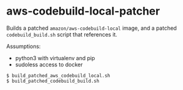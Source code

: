 # aws-codebuild-local-patcher

Builds a patched `amazon/aws-codebuild-local` image, and a patched
`codebuild_build.sh` script that references it.

Assumptions:
* python3 with virtualenv and pip
* sudoless access to docker


```
$ build_patched_aws_codebuild_local.sh
$ build_patched_codebuild_build.sh
```
